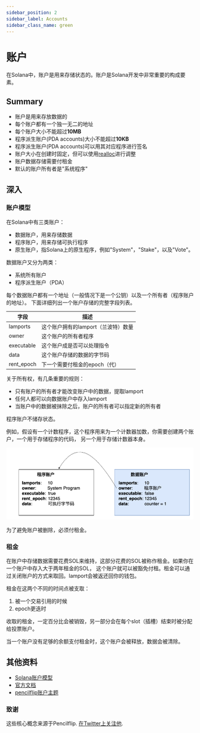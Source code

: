 ```yaml
---
sidebar_position: 2
sidebar_label: Accounts
sidebar_class_name: green
---
```


# 账户

在Solana中，账户是用来存储状态的。账户是Solana开发中非常重要的构成要素。

## Summary

- 账户是用来存放数据的
- 每个账户都有一个独一无二的地址
- 每个账户大小不能超过**10MB**
- 程序派生账户(PDA accounts)大小不能超过**10KB**
- 程序派生账户(PDA accounts)可以用其对应程序进行签名
-  账户大小在创建时固定，但可以使用[realloc](https://solanacookbook.com/references/programs.html#how-to-change-account-size)进行调整
- 账户数据存储需要付租金
- 默认的账户所有者是"系统程序"

## 深入

### 账户模型

在Solana中有三类账户：

- 数据账户，用来存储数据
- 程序账户，用来存储可执行程序
- 原生账户，指Solana上的原生程序，例如"System"，"Stake"，以及"Vote"。

数据账户又分为两类：

- 系统所有账户
- 程序派生账户（PDA）

每个数据账户都有一个地址（一般情况下是一个公钥）以及一个所有者（程序账户的地址）。
下面详细列出一个账户存储的完整字段列表。

| 字段        | 描述                               |
|------------|------------------------------------|
| lamports   | 这个账户拥有的lamport（兰波特）数量     |
| owner      | 这个账户的所有者程序                  |
| executable | 这个账户成是否可以处理指令             |
| data       | 这个账户存储的数据的字节码             |
| rent_epoch | 下一个需要付租金的epoch（代）          |

关于所有权，有几条重要的规则：

- 只有账户的所有者才能改变账户中的数据，提取lamport
- 任何人都可以向数据账户中存入lamport
- 当账户中的数据被抹除之后，账户的所有者可以指定新的所有者

程序账户不储存状态。

例如，假设有一个计数程序，这个程序用来为一个计数器加数，你需要创建两个账户，一个用于存储程序的代码，
另一个用于存储计数器本身。

![](./account_example.png)

为了避免账户被删除，必须付租金。

### 租金

在账户中存储数据需要花费SOL来维持，这部分花费的SOL被称作租金。如果你在一个账户中存入大于两年租金的SOL，
这个账户就可以被豁免付租。租金可以通过关闭账户的方式来取回。lamport会被返还回你的钱包。

租金在这两个不同的时间点被支取：

1. 被一个交易引用的时候
2. epoch更迭时

收取的租金，一定百分比会被销毁，另一部分会在每个slot（插槽）结束时被分配给投票账户。

当一个账户没有足够的余额支付租金时，这个账户会被释放，数据会被清除。

## 其他资料

- [Solana账户模型](https://solana.wiki/zh-cn/docs/account-model/#account-storage)
- [官方文档](https://docs.solana.com/developing/programming-model/accounts)
- [pencilflip账户主题](https://twitter.com/pencilflip/status/1452402100470644739)

### 致谢

这些核心概念来源于Pencilflip. [在Twitter上关注他](https://twitter.com/intent/user?screen_name=pencilflip).
